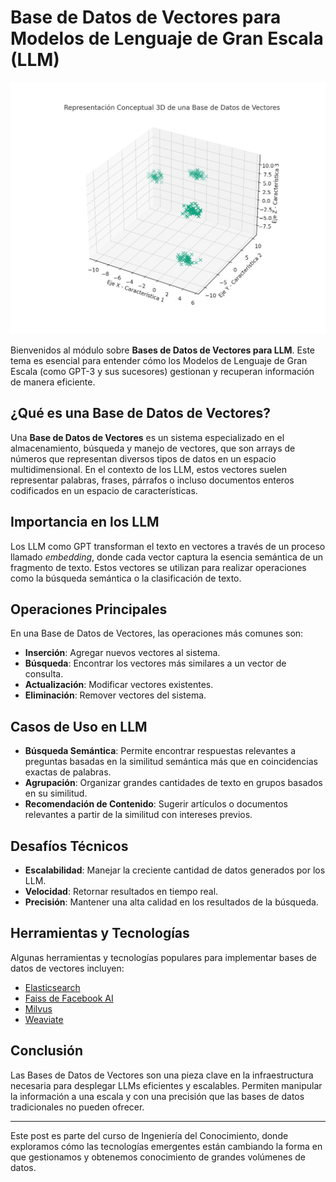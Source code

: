 
# Base de Datos de Vectores para Modelos de Lenguaje de Gran Escala (LLM)


![](imagenes/vectordb.png)

Bienvenidos al módulo sobre **Bases de Datos de Vectores para LLM**. Este tema es esencial para entender cómo los Modelos de Lenguaje de Gran Escala (como GPT-3 y sus sucesores) gestionan y recuperan información de manera eficiente.

## ¿Qué es una Base de Datos de Vectores?

Una **Base de Datos de Vectores** es un sistema especializado en el almacenamiento, búsqueda y manejo de vectores, que son arrays de números que representan diversos tipos de datos en un espacio multidimensional. En el contexto de los LLM, estos vectores suelen representar palabras, frases, párrafos o incluso documentos enteros codificados en un espacio de características.

## Importancia en los LLM

Los LLM como GPT transforman el texto en vectores a través de un proceso llamado _embedding_, donde cada vector captura la esencia semántica de un fragmento de texto. Estos vectores se utilizan para realizar operaciones como la búsqueda semántica o la clasificación de texto.

## Operaciones Principales

En una Base de Datos de Vectores, las operaciones más comunes son:

- **Inserción**: Agregar nuevos vectores al sistema.
- **Búsqueda**: Encontrar los vectores más similares a un vector de consulta.
- **Actualización**: Modificar vectores existentes.
- **Eliminación**: Remover vectores del sistema.

## Casos de Uso en LLM

- **Búsqueda Semántica**: Permite encontrar respuestas relevantes a preguntas basadas en la similitud semántica más que en coincidencias exactas de palabras.
- **Agrupación**: Organizar grandes cantidades de texto en grupos basados en su similitud.
- **Recomendación de Contenido**: Sugerir artículos o documentos relevantes a partir de la similitud con intereses previos.

## Desafíos Técnicos

- **Escalabilidad**: Manejar la creciente cantidad de datos generados por los LLM.
- **Velocidad**: Retornar resultados en tiempo real.
- **Precisión**: Mantener una alta calidad en los resultados de la búsqueda.

## Herramientas y Tecnologías

Algunas herramientas y tecnologías populares para implementar bases de datos de vectores incluyen:

- [Elasticsearch](https://www.elastic.co/)
- [Faiss de Facebook AI](https://github.com/facebookresearch/faiss)
- [Milvus](https://milvus.io/)
- [Weaviate](https://www.semi.technology/developers/weaviate/current/)

## Conclusión

Las Bases de Datos de Vectores son una pieza clave en la infraestructura necesaria para desplegar LLMs eficientes y escalables. Permiten manipular la información a una escala y con una precisión que las bases de datos tradicionales no pueden ofrecer.

---

Este post es parte del curso de Ingeniería del Conocimiento, donde exploramos cómo las tecnologías emergentes están cambiando la forma en que gestionamos y obtenemos conocimiento de grandes volúmenes de datos.

